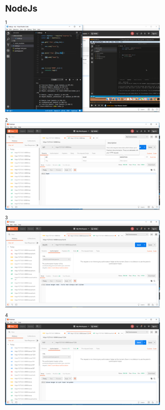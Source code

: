 # NodeJs

1
![alt text](https://github.com/AhmadTorik/NodeJs/blob/master/Screenshot%20(584).png)

2
![alt text](https://github.com/AhmadTorik/NodeJs/blob/master/Screenshot%20(585).png)

3
![alt text](https://github.com/AhmadTorik/NodeJs/blob/master/Screenshot%20(586).png)

4
![alt text](https://github.com/AhmadTorik/NodeJs/blob/master/Screenshot%20(587).png)

